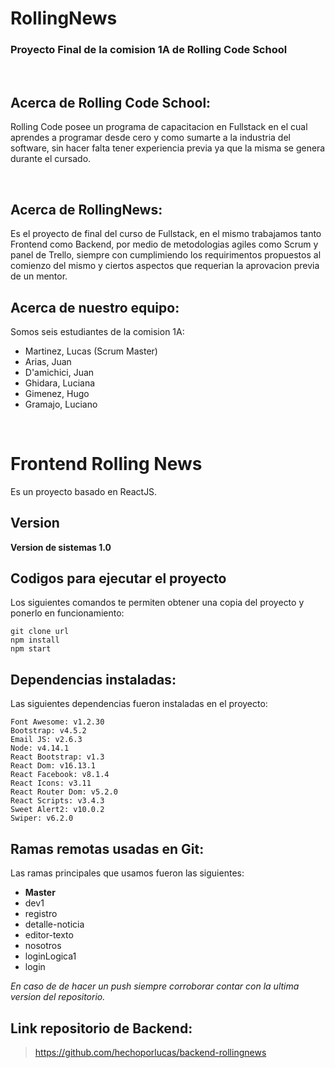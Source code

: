 # RollingNews
### Proyecto Final de la comision 1A de Rolling Code School
<br>

## Acerca de Rolling Code School:
Rolling Code posee un programa de capacitacion en Fullstack en el cual aprendes a programar desde cero y como sumarte a la industria del software, sin hacer falta tener experiencia previa ya que la misma se genera durante el cursado.

<br>

## Acerca de RollingNews:
Es el proyecto de final del curso de Fullstack, en el mismo trabajamos tanto Frontend como Backend, por medio de metodologias agiles como Scrum y panel de Trello, siempre con cumplimiendo los requirimentos propuestos al comienzo del mismo y ciertos aspectos que requerian la aprovacion previa de un mentor.

## Acerca de nuestro equipo:
Somos seis estudiantes de la comision 1A:
- Martinez, Lucas (Scrum Master)
- Arias, Juan
- D'amichici, Juan
- Ghidara, Luciana
- Gimenez, Hugo
- Gramajo, Luciano

<br>

# Frontend Rolling News
Es un proyecto basado en ReactJS.
## Version
**Version de sistemas 1.0**

## Codigos para ejecutar el proyecto
Los siguientes comandos te permiten obtener una copia del proyecto y ponerlo en funcionamiento:

```
git clone url
npm install
npm start
```

## Dependencias instaladas:
Las siguientes dependencias fueron instaladas en el proyecto:

    Font Awesome: v1.2.30
    Bootstrap: v4.5.2
    Email JS: v2.6.3
    Node: v4.14.1
    React Bootstrap: v1.3
    React Dom: v16.13.1
    React Facebook: v8.1.4
    React Icons: v3.11
    React Router Dom: v5.2.0
    React Scripts: v3.4.3
    Sweet Alert2: v10.0.2
    Swiper: v6.2.0
## Ramas remotas usadas en Git:
Las ramas principales que usamos fueron las siguientes:
- **Master**
- dev1
- registro
- detalle-noticia
- editor-texto
- nosotros
- loginLogica1
- login

*En caso de de hacer un push siempre corroborar contar con la ultima version del repositorio.*

## Link repositorio de Backend:
> https://github.com/hechoporlucas/backend-rollingnews

